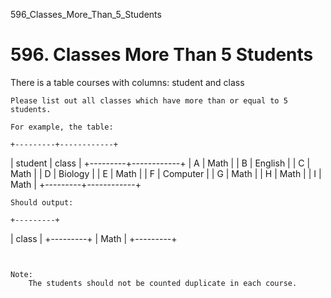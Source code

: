 596_Classes_More_Than_5_Students
# 596. Classes More Than 5 Students

There is a table courses with columns: student and class

    Please list out all classes which have more than or equal to 5 students.

    For example, the table:

    +---------+------------+
| student | class      |
+---------+------------+
| A       | Math       |
| B       | English    |
| C       | Math       |
| D       | Biology    |
| E       | Math       |
| F       | Computer   |
| G       | Math       |
| H       | Math       |
| I       | Math       |
+---------+------------+

    Should output:

    +---------+
| class   |
+---------+
| Math    |
+---------+

     

    Note:
        The students should not be counted duplicate in each course.